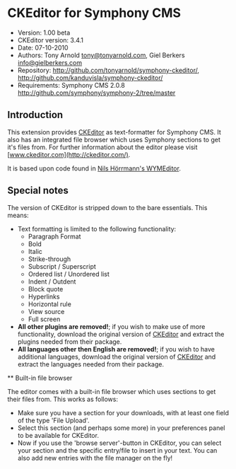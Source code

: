 # CKEditor for Symphony CMS

 * Version: 1.00 beta
 * CKEditor version: 3.4.1
 * Date: 07-10-2010
 * Authors: Tony Arnold <tony@tonyarnold.com>, Giel Berkers <info@gielberkers.com>
 * Repository: <http://github.com/tonyarnold/symphony-ckeditor/>, <http://github.com/kanduvisla/symphony-ckeditor/>
 * Requirements: Symphony CMS 2.0.8 <http://github.com/symphony/symphony-2/tree/master>

## Introduction

This extension provides [CKEditor](http://ckeditor.com/) as text-formatter for Symphony CMS. It also has an integrated file browser which uses Symphony sections to get it's files from.
For further information about the editor please visit [www.ckeditor.com](http://ckeditor.com/).

It is based upon code found in [Nils H&ouml;rrmann's WYMEditor](http://github.com/nilshoerrmann/wymeditor).

## Special notes

The version of CKEditor is stripped down to the bare essentials. This means:

 * Text formatting is limited to the following functionality:
   * Paragraph Format
   * Bold
   * Italic
   * Strike-through
   * Subscript / Superscript
   * Ordered list / Unordered list
   * Indent / Outdent
   * Block quote
   * Hyperlinks
   * Horizontal rule
   * View source
   * Full screen
 * **All other plugins are removed!**; if you wish to make use of more functionality, download the original version of [CKEditor](http://ckeditor.com) and extract the plugins needed from their package.
 * **All languages other then English are removed!**; if you wish to have additional languages, download the original version of [CKEditor](http://ckeditor.com) and extract the languages needed from their package.

** Built-in file browser

The editor comes with a built-in file browser which uses sections to get their files from. This works as follows:

 * Make sure you have a section for your downloads, with at least one field of the type 'File Upload'.
 * Select this section (and perhaps some more) in your preferences panel to be available for CKEditor.
 * Now if you use the 'browse server'-button in CKEditor, you can select your section and the specific entry/file to insert in your text. You can also add new entries with the file manager on the fly!